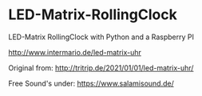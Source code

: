 # LED-Matrix-RollingClock
LED-Matrix RollingClock with Python and a Raspberry PI

http://www.intermario.de/led-matrix-uhr


Original from: http://tritrip.de/2021/01/01/led-matrix-uhr/


Free Sound's under:
https://www.salamisound.de/
